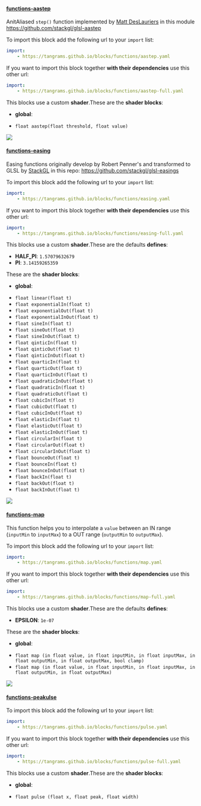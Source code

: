 

#### [functions-aastep](http://tangrams.github.io/blocks/#functions-aastep) <a href="https://github.com/tangrams/blocks/blob/gh-pages/functions/aastep.yaml" target="_blank"><i class="fa fa-github" aria-hidden="true"></i></a>

AnitAliased ```step()``` function implemented by [Matt DesLauriers](https://twitter.com/mattdesl) in this module <https://github.com/stackgl/glsl-aastep>



To import this block add the following url to your `import` list:

```yaml
import:
    - https://tangrams.github.io/blocks/functions/aastep.yaml
```




If you want to import this block together **with their dependencies** use this other url:

```yaml
import:
    - https://tangrams.github.io/blocks/functions/aastep-full.yaml
```


This blocks use a custom **shader**.These are the **shader blocks**:

- **global**:
 + `float aastep(float threshold, float value) `

![](https://mapzen.com/common/styleguide/images/divider/compass-red.png)


#### [functions-easing](http://tangrams.github.io/blocks/#functions-easing) <a href="https://github.com/tangrams/blocks/blob/gh-pages/functions/easing.yaml" target="_blank"><i class="fa fa-github" aria-hidden="true"></i></a>

Easing functions originally develop by Robert Penner's and transformed to GLSL by [StackGL](http://stack.gl/) in this repo: <https://github.com/stackgl/glsl-easings>



To import this block add the following url to your `import` list:

```yaml
import:
    - https://tangrams.github.io/blocks/functions/easing.yaml
```




If you want to import this block together **with their dependencies** use this other url:

```yaml
import:
    - https://tangrams.github.io/blocks/functions/easing-full.yaml
```


This blocks use a custom **shader**.These are the defaults **defines**:
 - **HALF_PI**: ```1.57079632679```
 - **PI**: ```3.14159265359```

These are the **shader blocks**:

- **global**:
 + `float linear(float t) `
 + `float exponentialIn(float t) `
 + `float exponentialOut(float t) `
 + `float exponentialInOut(float t) `
 + `float sineIn(float t) `
 + `float sineOut(float t) `
 + `float sineInOut(float t) `
 + `float qinticIn(float t) `
 + `float qinticOut(float t) `
 + `float qinticInOut(float t) `
 + `float quarticIn(float t) `
 + `float quarticOut(float t) `
 + `float quarticInOut(float t) `
 + `float quadraticInOut(float t) `
 + `float quadraticIn(float t) `
 + `float quadraticOut(float t) `
 + `float cubicIn(float t) `
 + `float cubicOut(float t) `
 + `float cubicInOut(float t) `
 + `float elasticIn(float t) `
 + `float elasticOut(float t) `
 + `float elasticInOut(float t) `
 + `float circularIn(float t) `
 + `float circularOut(float t) `
 + `float circularInOut(float t) `
 + `float bounceOut(float t) `
 + `float bounceIn(float t) `
 + `float bounceInOut(float t) `
 + `float backIn(float t) `
 + `float backOut(float t) `
 + `float backInOut(float t) `

![](https://mapzen.com/common/styleguide/images/divider/compass-red.png)


#### [functions-map](http://tangrams.github.io/blocks/#functions-map) <a href="https://github.com/tangrams/blocks/blob/gh-pages/functions/map.yaml" target="_blank"><i class="fa fa-github" aria-hidden="true"></i></a>

This function helps you to interpolate a `value` between an IN range (`inputMin` to `inputMax`) to a OUT range (`outputMin` to `outputMax`). 



To import this block add the following url to your `import` list:

```yaml
import:
    - https://tangrams.github.io/blocks/functions/map.yaml
```




If you want to import this block together **with their dependencies** use this other url:

```yaml
import:
    - https://tangrams.github.io/blocks/functions/map-full.yaml
```


This blocks use a custom **shader**.These are the defaults **defines**:
 - **EPSILON**: ```1e-07```

These are the **shader blocks**:

- **global**:
 + `float map (in float value, in float inputMin, in float inputMax, in float outputMin, in float outputMax, bool clamp) `
 + `float map (in float value, in float inputMin, in float inputMax, in float outputMin, in float outputMax) `

![](https://mapzen.com/common/styleguide/images/divider/compass-red.png)


#### [functions-peakulse](http://tangrams.github.io/blocks/#functions-peakulse) <a href="https://github.com/tangrams/blocks/blob/gh-pages/functions/pulse.yaml" target="_blank"><i class="fa fa-github" aria-hidden="true"></i></a>



To import this block add the following url to your `import` list:

```yaml
import:
    - https://tangrams.github.io/blocks/functions/pulse.yaml
```




If you want to import this block together **with their dependencies** use this other url:

```yaml
import:
    - https://tangrams.github.io/blocks/functions/pulse-full.yaml
```


This blocks use a custom **shader**.These are the **shader blocks**:

- **global**:
 + `float pulse (float x, float peak, float width) `
